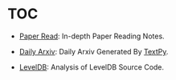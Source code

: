 # TOC

* [Paper Read](./01-Paper%20Read/README.md): In-depth Paper Reading Notes.

* [Daily Arxiv](./02-Daily%20Arxiv/README.md): Daily Arxiv Generated By [TextPy](https://github.com/yezhengmao1/TextPy).

* [LevelDB](./20-LevelDB/README.md): Analysis of LevelDB Source Code.
